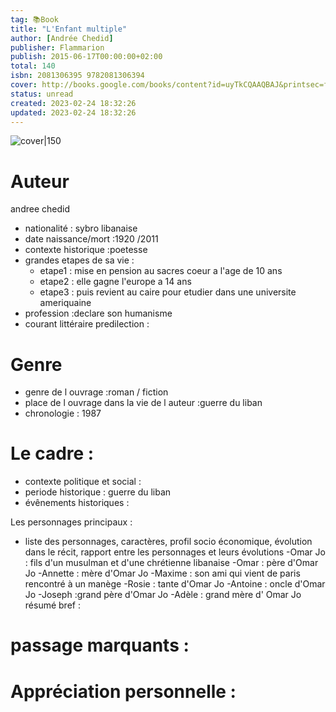 ```yaml
---
tag: 📚Book
title: "L'Enfant multiple"
author: [Andrée Chedid]
publisher: Flammarion
publish: 2015-06-17T00:00:00+02:00
total: 140
isbn: 2081306395 9782081306394
cover: http://books.google.com/books/content?id=uyTkCQAAQBAJ&printsec=frontcover&img=1&zoom=1&edge=curl&source=gbs_api
status: unread
created: 2023-02-24 18:32:26
updated: 2023-02-24 18:32:26
---
```


![cover|150](http://books.google.com/books/content?id=uyTkCQAAQBAJ&printsec=frontcover&img=1&zoom=1&edge=curl&source=gbs_api)



# Auteur
andree chedid
- nationalité : sybro libanaise
- date naissance/mort :1920 /2011
- contexte historique :poetesse
- grandes etapes de sa vie :
	- etape1 : mise en pension au sacres coeur a l'age de 10 ans 
	- etape2 : elle gagne l'europe a 14 ans
	- etape3 : puis revient au caire pour etudier dans une universite ameriquaine
- profession :declare son humanisme 
- courant littéraire predilection : 

# Genre 
- genre de l ouvrage :roman / fiction
- place de l ouvrage dans la vie de l auteur :guerre du liban
- chronologie : 1987

# Le cadre :
- contexte politique et social :
- periode historique : guerre du liban
- évênements historiques :


 Les personnages principaux :

- liste des personnages, caractères, profil socio économique, évolution dans le récit, rapport entre les personnages et leurs évolutions
-Omar Jo : fils d'un musulman et d'une chrétienne libanaise
-Omar : père d'Omar Jo
-Annette : mère d'Omar Jo
-Maxime : son  ami qui vient de paris rencontré à un manège
-Rosie : tante d'Omar Jo
-Antoine : oncle d'Omar Jo
-Joseph :grand père d'Omar Jo
-Adèle : grand mère d' Omar Jo
résumé bref :



# passage marquants :



# Appréciation personnelle :